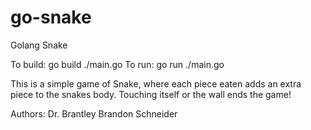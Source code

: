 # go-snake
Golang Snake   
   
To build: go build ./main.go
To run: go run ./main.go

This is a simple game of Snake, where each piece eaten adds an extra piece to the snakes body.
Touching itself or the wall ends the game!

Authors:
Dr. Brantley
Brandon Schneider